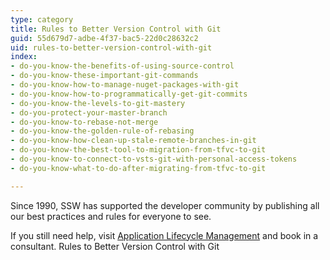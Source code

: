 ```yaml
---
type: category
title: Rules to Better Version Control with Git
guid: 55d679d7-adbe-4f37-bac5-22d0c28632c2
uid: rules-to-better-version-control-with-git
index:
- do-you-know-the-benefits-of-using-source-control
- do-you-know-these-important-git-commands
- do-you-know-how-to-manage-nuget-packages-with-git
- do-you-know-how-to-programmatically-get-git-commits
- do-you-know-the-levels-to-git-mastery
- do-you-protect-your-master-branch
- do-you-know-to-rebase-not-merge
- do-you-know-the-golden-rule-of-rebasing
- do-you-know-how-clean-up-stale-remote-branches-in-git
- do-you-know-the-best-tool-to-migration-from-tfvc-to-git
- do-you-know-to-connect-to-vsts-git-with-personal-access-tokens
- do-you-know-what-to-do-after-migrating-from-tfvc-to-git

---
```

Since 1990, SSW has supported the developer community by publishing all our best practices and rules for everyone to see.

If you still need help, visit [Application Lifecycle Management](http&#58;//www.ssw.com.au/ssw/Consulting/ALM.aspx) and book in a consultant.
 Rules to Better Version Control with Git

